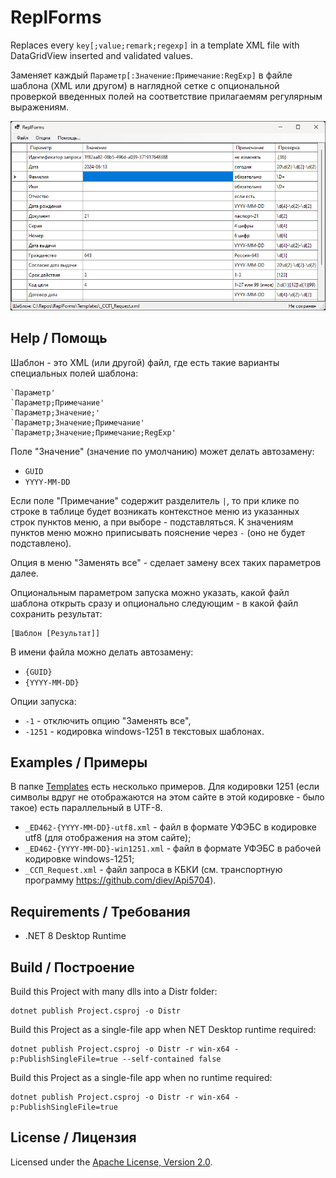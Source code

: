 # ReplForms
Replaces every `key[;value;remark;regexp]` in a template XML file with
DataGridView inserted and validated values.

Заменяет каждый `Параметр[:Значение:Примечание:RegExp]` в файле шаблона
(XML или другом) в наглядной сетке с опциональной проверкой введенных
полей на соответствие прилагаемям регулярным выражениям.

![Рабочее окно приложения](docs/assets/images/ReplForms.png)

## Help / Помощь

Шаблон - это XML (или другой) файл,
где есть такие варианты специальных полей шаблона:

    `Параметр'
    `Параметр;Примечание'
    `Параметр;Значение;'
    `Параметр;Значение;Примечание'
    `Параметр;Значение;Примечание;RegExp'

Поле "Значение" (значение по умолчанию) может делать автозамену:
- `GUID`
- `YYYY-MM-DD`

Если поле "Примечание" содержит разделитель `|`, то при клике по строке в
таблице будет возникать контекстное меню из указанных строк пунктов меню,
а при выборе - подставляться. К значениям пунктов меню можно приписывать
пояснение через ` - ` (оно не будет подставлено).

Опция в меню "Заменять все" - сделает замену всех таких параметров далее.

Опциональным параметром запуска можно указать, какой файл шаблона открыть
сразу и опционально следующим - в какой файл сохранить результат:

    [Шаблон [Результат]]

В имени файла можно делать автозамену:

- `{GUID}`
- `{YYYY-MM-DD}`

Опции запуска:

- `-1` - отключить опцию "Заменять все",
- `-1251` - кодировка windows-1251 в текстовых шаблонах.

## Examples / Примеры

В папке [Templates](Templates) есть несколько примеров.
Для кодировки 1251 (если символы вдруг не отображаются на этом сайте
в этой кодировке - было такое) есть параллельный в UTF-8.

- `_ED462-{YYYY-MM-DD}-utf8.xml` - файл в формате УФЭБС в кодировке
utf8 (для отображения на этом сайте);
- `_ED462-{YYYY-MM-DD}-win1251.xml` - файл в формате УФЭБС в рабочей
кодировке windows-1251;
- `_ССП_Request.xml` - файл запроса в КБКИ (см. транспортную программу
<https://github.com/diev/Api5704>).

## Requirements / Требования

- .NET 8 Desktop Runtime

## Build / Построение

Build this Project with many dlls into a Distr folder:

    dotnet publish Project.csproj -o Distr

Build this Project as a single-file app when NET Desktop runtime required:

    dotnet publish Project.csproj -o Distr -r win-x64 -p:PublishSingleFile=true --self-contained false

Build this Project as a single-file app when no runtime required:

    dotnet publish Project.csproj -o Distr -r win-x64 -p:PublishSingleFile=true

## License / Лицензия

Licensed under the [Apache License, Version 2.0].

[Apache License, Version 2.0]: LICENSE

